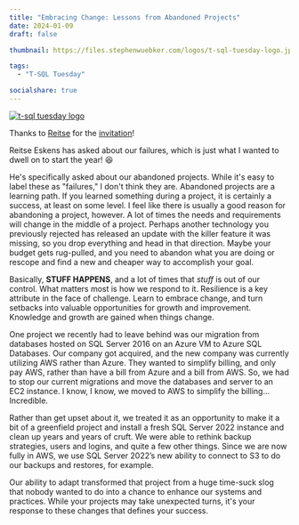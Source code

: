 ```yaml
---
title: "Embracing Change: Lessons from Abandoned Projects"
date: 2024-01-09
draft: false

thumbnail: https://files.stephenwuebker.com/logos/t-sql-tuesday-logo.jpg

tags: 
  - "T-SQL Tuesday"

socialshare: true
---
```


[![t-sql tuesday logo](https://files.stephenwuebker.com/logos/t-sql-tuesday-logo.jpg)](https://sqlreitse.com/2024/01/02/t-sql-tuesday-170-invite-learning-from-abandoned-projects/)

Thanks to [Reitse](https://sqlreitse.com/) for the [invitation](https://sqlreitse.com/2024/01/02/t-sql-tuesday-170-invite-learning-from-abandoned-projects/)!

Reitse Eskens has asked about our failures, which is just what I wanted to dwell on to start the year! 😆

He's specifically asked about our abandoned projects. While it's easy to label these as "failures," I don't think they are. Abandoned projects are a learning path. If you learned something during a project, it is certainly a success, at least on some level. I feel like there is usually a good reason for abandoning a project, however. A lot of times the needs and requirements will change in the middle of a project. Perhaps another technology you previously rejected has released an update with the killer feature it was missing, so you drop everything and head in that direction. Maybe your budget gets rug-pulled, and you need to abandon what you are doing or rescope and find a new and cheaper way to accomplish your goal.

Basically, **STUFF HAPPENS**, and a lot of times that *stuff* is out of our control. What matters most is how we respond to it. Resilience is a key attribute in the face of challenge. Learn to embrace change, and turn setbacks into valuable opportunities for growth and improvement. Knowledge and growth are gained when things change.

One project we recently had to leave behind was our migration from databases hosted on SQL Server 2016 on an Azure VM to Azure SQL Databases. Our company got acquired, and the new company was currently utilizing AWS rather than Azure. They wanted to simplify billing, and only pay AWS, rather than have a bill from Azure and a bill from AWS. So, we had to stop our current migrations and move the databases and server to an EC2 instance. I know, I know, we moved to AWS to simplify the billing… Incredible.

Rather than get upset about it, we treated it as an opportunity to make it a bit of a greenfield project and install a fresh SQL Server 2022 instance and clean up years and years of cruft. We were able to rethink backup strategies, users and logins, and quite a few other things. Since we are now fully in AWS, we use SQL Server 2022’s new ability to connect to S3 to do our backups and restores, for example.

Our ability to adapt transformed that project from a huge time-suck slog that nobody wanted to do into a chance to enhance our systems and practices. While your projects may take unexpected turns, it's your response to these changes that defines your success.
